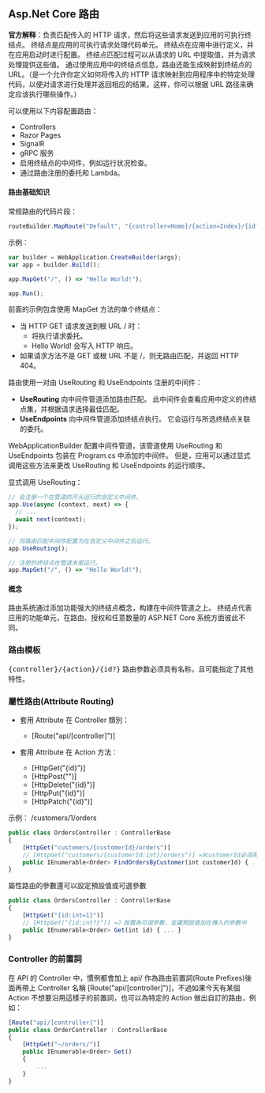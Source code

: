 ## Asp.Net Core 路由

**官方解释**：负责匹配传入的 HTTP 请求，然后将这些请求发送到应用的可执行终结点。 终结点是应用的可执行请求处理代码单元。 终结点在应用中进行定义，并在应用启动时进行配置。 终结点匹配过程可以从请求的 URL 中提取值，并为请求处理提供这些值。 通过使用应用中的终结点信息，路由还能生成映射到终结点的 URL。（是一个允许你定义如何将传入的 HTTP 请求映射到应用程序中的特定处理代码，以便对请求进行处理并返回相应的结果。这样，你可以根据 URL 路径来确定应该执行哪些操作。）

可以使用以下内容配置路由：

- Controllers
- Razor Pages
- SignalR
- gRPC 服务
- 启用终结点的中间件，例如运行状况检查。
- 通过路由注册的委托和 Lambda。

#### 路由基础知识

常规路由的代码片段：

```javascript
routeBuilder.MapRoute("Default", "{controller=Home}/{action=Index}/{id?}");
```

示例：

```javascript
var builder = WebApplication.CreateBuilder(args);
var app = builder.Build();

app.MapGet("/", () => "Hello World!");

app.Run();
```

前面的示例包含使用 MapGet 方法的单个终结点：

- 当 HTTP GET 请求发送到根 URL / 时：
  - 将执行请求委托。
  - Hello World! 会写入 HTTP 响应。
- 如果请求方法不是 GET 或根 URL 不是 /，则无路由匹配，并返回 HTTP 404。

路由使用一对由 UseRouting 和 UseEndpoints 注册的中间件：

- **UseRouting** 向中间件管道添加路由匹配。 此中间件会查看应用中定义的终结点集，并根据请求选择最佳匹配。
- **UseEndpoints** 向中间件管道添加终结点执行。 它会运行与所选终结点关联的委托。

WebApplicationBuilder 配置中间件管道，该管道使用 UseRouting 和 UseEndpoints 包装在 Program.cs 中添加的中间件。 但是，应用可以通过显式调用这些方法来更改 UseRouting 和 UseEndpoints 的运行顺序。

显式调用 UseRouting：

```javascript
// 会注册一个在管道的开头运行的自定义中间件。
app.Use(async (context, next) => {
  // ...
  await next(context);
});

// 将路由匹配中间件配置为在自定义中间件之后运行。
app.UseRouting();

// 注册的终结点在管道末尾运行。
app.MapGet("/", () => "Hello World!");
```

#### 概念

路由系统通过添加功能强大的终结点概念，构建在中间件管道之上。 终结点代表应用的功能单元，在路由、授权和任意数量的 ASP.NET Core 系统方面彼此不同。

### 路由模板

<kbd>{controller}/{action}/{id?}</kbd>
路由参数必须具有名称，且可能指定了其他特性。

### 屬性路由(Attribute Routing)

- 套用 Attribute 在 Controller 類別：

  - [Route("api/[controller]")]

- 套用 Attribute 在 Action 方法：
  - [HttpGet("{id}")]
  - [HttpPost("")]
  - [HttpDelete("{id}")]
  - [HttpPut("{id}")]
  - [HttpPatch("{id}")]

示例：
/customers/1/orders

```javascript
public class OrdersController : ControllerBase
{
    [HttpGet("customers/{customerId}/orders")]
    // [HttpGet("customers/{customerId:int}/orders")] =》customerId必須為int
    public IEnumerable<Order> FindOrdersByCustomer(int customerId) { ... }
}
```

屬性路由的參數還可以設定預設值或可選參數

```javascript
public class OrdersController : ControllerBase
{
    [HttpGet("{id:int=1}")]
    // [HttpGet("{id:int?}")] =》設置為可選參數，並讓預設值加在傳入的參數中
    public IEnumerable<Order> Get(int id) { ... }
}
```

### Controller 的前置詞

在 API 的 Controller 中，慣例都會加上 api/ 作為路由前置詞(Route Prefixes)後面再帶上 Controller 名稱
[Route("api/[controller]")]，不過如果今天有某個 Action 不想要沿用這樣子的前置詞，也可以為特定的 Action 做出自訂的路由，例如：

```javascript
[Route("api/[controller]")]
public class OrderController : ControllerBase
{
    [HttpGet("~/orders/")]
    public IEnumerable<Order> Get()
    {
        ...
    }
}
```
